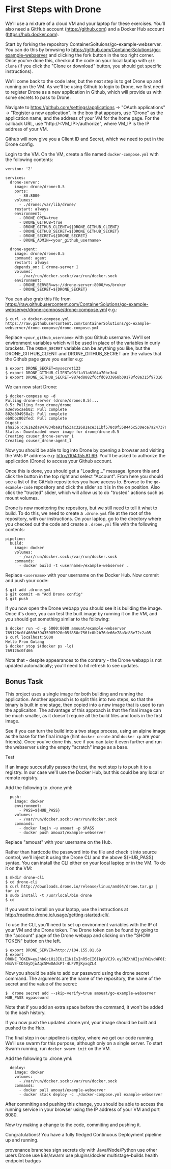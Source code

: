 # First Steps with Drone

We'll use a mixture of a cloud VM and your laptop for these exercises. You'll
also need a GitHub account (https://github.com) and a Docker Hub account
(https://hub.docker.com).

Start by forking the repository ContainerSoltuions/go-example-webserver. You can
do this by browsing to
https://github.com/ContainerSolutions/go-example-webserver and clicking the fork
button in the top right corner. Once you've done this, checkout the code on your
local laptop with `git clone` (if you click the "Clone or download" button, you
should get specific instructions). 

We'll come back to the code later, but the next step is to get Drone up and
running on the VM. As we'll be using Github to login to Drone, we first need to
register Drone as a new application in Github, which will provide us with some
secrets to pass to Drone.

Navigate to https://github.com/settings/applications -> "OAuth applications" -> "Register
a new application". In the box that appears, use "Drone" as the application
name, and the address of your VM for the home page. For the callback URL, use
"http://<VM_IP>/authorize", where VM_IP is the IP address of your VM.

Github will now give you a Client ID and Secret, which we need to put in the
Drone config.

Login to the VM.
On the VM, create a file named `docker-compose.yml` with the following contents:

```
version: '2'

services:
  drone-server:
    image: drone/drone:0.5
    ports:
      - 80:8000
    volumes:
      - ./drone:/var/lib/drone/
    restart: always
    environment:
      - DRONE_OPEN=true
      - DRONE_GITHUB=true
      - DRONE_GITHUB_CLIENT=${DRONE_GITHUB_CLIENT}
      - DRONE_GITHUB_SECRET=${DRONE_GITHUB_SECRET}
      - DRONE_SECRET=${DRONE_SECRET}
      - DRONE_ADMIN=<your_github_username>

  drone-agent:
    image: drone/drone:0.5
    command: agent
    restart: always
    depends_on: [ drone-server ]
    volumes:
      - /var/run/docker.sock:/var/run/docker.sock
    environment:
      - DRONE_SERVER=ws://drone-server:8000/ws/broker
      - DRONE_SECRET=${DRONE_SECRET}
```

You can also grab this file from https://raw.githubusercontent.com/ContainerSolutions/go-example-webserver/drone-compose/drone-compose.yml e.g.:

```
$ curl -o docker-compose.yml https://raw.githubusercontent.com/ContainerSolutions/go-example-webserver/drone-compose/drone-compose.yml
```

Replace `<your_github_username>` with you Github username. We'll set environment
variables which will be used in place of the variables in curly brackets. The
`DRONE_SECRET` variable can be anything you like, but the DRONE_GITHUB_CLIENT
and DRONE_GITHUB_SECRET are the values that the Github page gave you earlier
e.g:


```
$ export DRONE_SECRET=mysecret123
$ export DRONE_GITHUB_CLIENT=93f1a31a6104a70bc3e4 
$ export DRONE_GITHUB_SECRET=987ed8882f6cfd6933868b39178fc8a315f97316
```

We can now start Drone:

```
$ docker-compose up -d
Pulling drone-server (drone/drone:0.5)...
0.5: Pulling from drone/drone
a3ed95caeb02: Pull complete
802d894958a2: Pull complete
eb9bbc802fed: Pull complete
Digest: sha256:c361a2da847834ba91fa53ac32681ace311bf578c0f558445c530ece7a247376
Status: Downloaded newer image for drone/drone:0.5
Creating csuser_drone-server_1
Creating csuser_drone-agent_1
```

Now you should be able to log into Drone by opening a browser and visiting the
VMs IP address e.g: http://104.155.81.69. You'll be asked to authorize the
application (Drone) to access your Github account.

Once this is done, you should get a "Loading..." message. Ignore this and click
the button in the top right and select "Account". From here you should see a
list of the GitHub repositories you have access to. Browse to the
`go-example-code` repository and click the slider so it is in the on position.
Also click the "trusted" slider, which will allow us to do "trusted" actions such
as mount volumes.

Drone is now monitoring the repository, but we still need to tell it what to
build. To do this, we need to create a `.drone.yml` file at the root of the
repository, with our instructions. On your laptop, go to the directory where you
checked out the code and create a `.drone.yml` file with the following contents:

```
pipeline:
  build:
    image: docker
    volumes:
      - /var/run/docker.sock:/var/run/docker.sock
    commands:
      - docker build -t <username>/example-webserver .
```

Replace `<username>` with your username on the Docker Hub. Now commit and push
your code:

```
$ git add .drone.yml
$ git commit -m "Add Drone config"
$ git push
```

If you now open the Drone webapp you should see it is building the image. Once
it's done, you can test the built image by running it on the VM, and you should
get something similar to the following:

```
$ docker run -d -p 5000:8080 amouat/example-webserver
769126c0f4669d39435985920e05f850c756fc0b2b76de66e78a3c83e72c2a05
$ curl localhost:5000
Hello From Golang
$ docker stop $(docker ps -lq)
769126c0f466
```

Note that - despite appearances to the contrary - the Drone webapp is not
updated automatically; you'll need to hit refresh to see updates.


## Bonus Task

This project uses a single image for both building and running the application.
Another approach is to split this into two steps, so that the binary is built in
one stage, then copied into a new image that is used to run the applicaiton. The
advantage of this approach is that the final image can be much smaller, as it
doesn't require all the build files and tools in the first image.

See if you can turn the build into a two stage process, using an alpine image as
the base for the final image (hint `docker create` and `docker cp` are your
friends). Once you've done this, see if you can take it even further and run the
webserver using the empty "scratch" image as a base.





Test

If an image succesfully passes the test, the next step is to push it to a
registry. In our case we'll use the Docker Hub, but this could be any local or
remote registry.

Add the following to .drone.yml:

```
  push:
    image: docker
    environment:
      - PASS=${HUB_PASS}
    volumes:
      - /var/run/docker.sock:/var/run/docker.sock
    commands:
      - docker login -u amouat -p $PASS
      - docker push amouat/example-webserver
```

Replace "amouat" with your username on the Hub.

Rather than hardcode the password into the file and check it into source
control, we'll inject it using the Drone CLI and the above ${HUB_PASS} syntax.
You can install the CLI either on your local laptop or in the VM. To do it on
the VM:

```
$ mkdir drone-cli
$ cd drone-cli
$ curl http://downloads.drone.io/release/linux/amd64/drone.tar.gz | tar zx
$ sudo install -t /usr/local/bin drone
$ cd
```

If you want to install on your laptop, use the instructions at http://readme.drone.io/usage/getting-started-cli/.

To use the CLI, you'll need to set up environment variables with the IP of your
VM and the Drone token. The Drone token can be found by going to the "account" page of the Drone webapp and clicking on the "SHOW TOKEN" button on the left. 

```
$ export DRONE_SERVER=http://104.155.81.69
$ export DRONE_TOKEN=eyJhbGciOiJIUzI1NiIsInR5cCI6IkpXVCJ9.eyJ0ZXh0IjoiYW1vdWF0IiwidHlwZSI6InVzZXIifQ.Hh-HmxVE-CD5GyDjwAqc5MwOAdsPt-4LFVMjKyxqZL4

```

Now you should be able to add our password using the drone secret command. The
arguments are the name of the repository, the name of the secret and the value
of the secret:

```
$  drone secret add --skip-verify=true amouat/go-example-webserver HUB_PASS mypassword
```

Note that if you add an extra space before the command, it won't be added to the
bash history.

If you now push the updated .drone.yml, your image should be built and pushed to
the Hub.

The final step in our pipeline is deploy, where we get our code running. We'll
use swarm for this purpose, although only on a single server. To start Swarm
running, run `docker swarm init` on the VM.

Add the following to .drone.yml:

```
  deploy:
    image: docker
    volumes:
      - /var/run/docker.sock:/var/run/docker.sock
    commands:
      - docker pull amouat/example-webserver
      - docker stack deploy -c ./docker-compose.yml example-webserver
```

After commiting and pushing this change, you should be able to access the
running service in your browser using the IP address of your VM and port 8080.

Now try making a change to the code, commiting and pushing it.

Congratulations! You have a fully fledged Continuous Deployment pipeline up and
running.

provenance
branches
sign secrets
diy with Java/Node/Python
use other users Drone
use k8s/swarm
use plugins/docker
multistage-builds
health endpoint
badges
